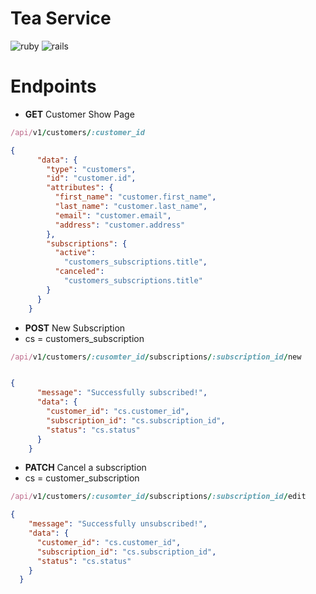 # Tea Service

![ruby](https://img.shields.io/badge/Ruby-2.7.4-red)
![rails](https://img.shields.io/badge/Rails-5.2.8-g)

# Endpoints

- <b>GET</b> Customer Show Page
````ruby
/api/v1/customers/:customer_id
````
````json
{
      "data": {
        "type": "customers",
        "id": "customer.id",
        "attributes": {
          "first_name": "customer.first_name",
          "last_name": "customer.last_name",
          "email": "customer.email",
          "address": "customer.address"
        },
        "subscriptions": {
          "active":
            "customers_subscriptions.title",
          "canceled":
            "customers_subscriptions.title"
        }
      }
    }
````
- <b>POST</b> New Subscription
- cs = customers_subscription
````ruby
/api/v1/customers/:cusomter_id/subscriptions/:subscription_id/new
````
````json

{
      "message": "Successfully subscribed!",
      "data": {
        "customer_id": "cs.customer_id",
        "subscription_id": "cs.subscription_id",
        "status": "cs.status"
      }
    }
````

- <b>PATCH</b> Cancel a subscription
- cs = customer_subscription
````ruby
/api/v1/customers/:cusomter_id/subscriptions/:subscription_id/edit
````
````json
{
    "message": "Successfully unsubscribed!",
    "data": {
      "customer_id": "cs.customer_id",
      "subscription_id": "cs.subscription_id",
      "status": "cs.status"
    }
  }
````

